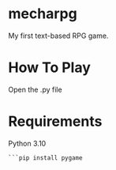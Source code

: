 # mecharpg
My first text-based RPG game.
# How To Play
Open the .py file
# Requirements
Python 3.10
```Windows #
```pip install pygame
